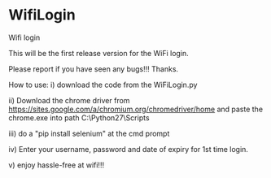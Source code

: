 # WifiLogin
Wifi login 

This will be the first release version for the WiFi login. 

Please report if you have seen any bugs!!! Thanks.

How to use:
i) download the code from the WiFiLogin.py

ii) Download the chrome driver from https://sites.google.com/a/chromium.org/chromedriver/home and paste the chrome.exe into path C:\Python27\Scripts

iii) do a "pip install selenium" at the cmd prompt

iv) Enter your username, password and date of expiry for 1st time login. 

v) enjoy hassle-free at wifi!!!
